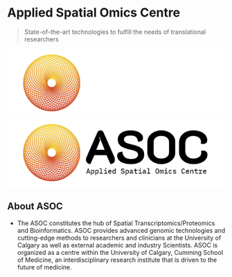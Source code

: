 # Applied Spatial Omics Centre
> State-of-the-art technologies to fulfill the needs of translational researchers

![Logo](./profile/imgs/logo_dark.png#gh-dark-mode-only)
![Logo](./profile/imgs/logo_light.png#gh-light-mode-only)

## About ASOC
  * The ASOC constitutes the hub of Spatial Transcriptomics/Proteomics and Bioinformatics. ASOC provides advanced genomic technologies and cutting-edge methods to researchers and clinicians at the University of Calgary as well as external academic and industry Scientists. ASOC is organized as a centre within the University of Calgary, Cumming School of Medicine, an interdisciplinary research institute that is driven to the future of medicine. 
